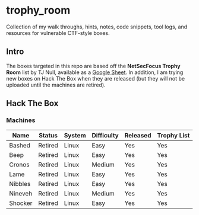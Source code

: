 # trophy_room

Collection of my walk throughs, hints, notes, code snippets, tool logs, and resources for vulnerable CTF-style boxes.

## Intro

The boxes targeted in this repo are based off the **NetSecFocus Trophy Room** list by TJ Null, available as a [Google Sheet](https://docs.google.com/spreadsheets/d/1dwSMIAPIam0PuRBkCiDI88pU3yzrqqHkDtBngUHNCw8/htmlview). In addition, I am trying new boxes on Hack The Box when they are released (but they will not be uploaded until the machines are retired).

## Hack The Box

### Machines

| Name | Status | System | Difficulty | Released | Trophy List |
| ---- |--------| -------|------------|----------|-------------|
| Bashed | Retired | Linux | Easy | Yes | Yes |
| Beep | Retired | Linux | Easy | Yes | Yes |
| Cronos | Retired | Linux | Medium | Yes | Yes |
| Lame | Retired | Linux | Easy | Yes | Yes |
| Nibbles | Retired | Linux | Easy | Yes | Yes |
| Nineveh | Retired | Linux | Medium | Yes | Yes |
| Shocker | Retired | Linux | Easy | Yes | Yes |
